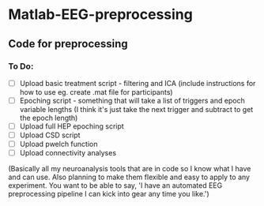 # Matlab-EEG-preprocessing
## Code for preprocessing
### To Do: 
- [ ] Upload basic treatment script - filtering and ICA (include instructions for how to use eg. create .mat file for participants)
- [ ] Epoching script - something that will take a list of triggers and epoch variable lengths (I think it's just take the next trigger and subtract to get the epoch length)
- [ ] Upload full HEP epoching script
- [ ] Upload CSD script
- [ ] Upload pwelch function
- [ ] Upload connectivity analyses

(Basically all my neuroanalysis tools that are in code so I know what I have and can use. Also planning to make them flexible and easy to apply to any experiment. You want to be able to say, 'I have an automated EEG preprocessing pipeline I can kick into gear any time you like.')
